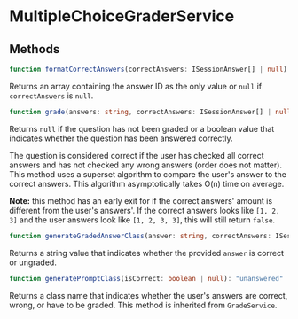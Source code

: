 # MultipleChoiceGraderService

## Methods
```typescript
function formatCorrectAnswers(correctAnswers: ISessionAnswer[] | null): string[] | null
```
Returns an array containing the answer ID as the only value or ``null`` if ``correctAnswers`` is ``null``.

```typescript
function grade(answers: string, correctAnswers: ISessionAnswer[] | null): boolean | null
```
Returns ``null`` if the question has not been graded or a boolean value that
indicates whether the question has been answered correctly.

The question is considered correct if the user has checked all correct answers
and has not checked any wrong answers (order does not matter). This method uses
a superset algorithm to compare the user's answer to the correct answers.
This algorithm asymptotically takes O(n) time on average.

**Note:** this method has an early exit for if the correct answers' amount
is different from the user's answers'. If the correct answers looks like
``[1, 2, 3]`` and the user answers look like ``[1, 2, 3, 3]``, this will still
return ``false``.

```typescript
function generateGradedAnswerClass(answer: string, correctAnswers: ISessionAnswer[] | null): 'correct-answer' | 'wrong-answer' | 'not-graded'
```
Returns a string value that indicates whether the provided ``answer`` is correct or ungraded.

```typescript
function generatePromptClass(isCorrect: boolean | null): "unanswered" | "correct" | "wrong"
```
Returns a class name that indicates whether the user's answers are correct, wrong, or have to be graded. This method is inherited from ``GradeService``.
